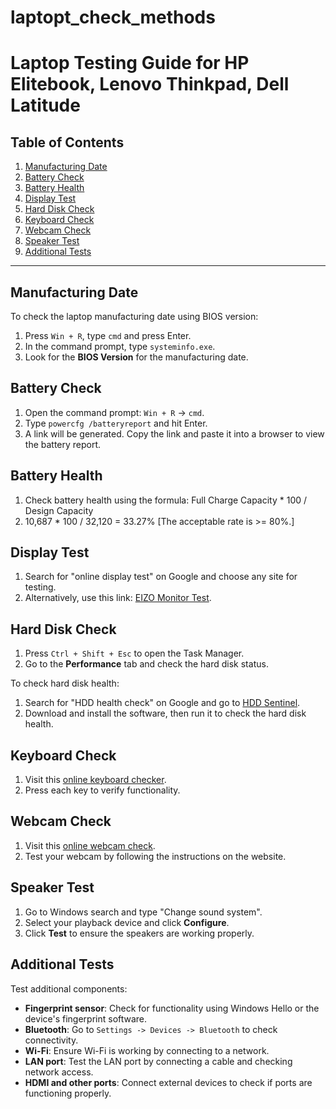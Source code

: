 # laptopt_check_methods
# Laptop Testing Guide for HP Elitebook, Lenovo Thinkpad, Dell Latitude

## Table of Contents
1. [Manufacturing Date](#manufacturing-date)
2. [Battery Check](#battery-check)
3. [Battery Health](#battery-health)
4. [Display Test](#display-test)
5. [Hard Disk Check](#hard-disk-check)
6. [Keyboard Check](#keyboard-check)
7. [Webcam Check](#webcam-check)
8. [Speaker Test](#speaker-test)
9. [Additional Tests](#additional-tests)

---

## Manufacturing Date
To check the laptop manufacturing date using BIOS version:
1. Press `Win + R`, type `cmd` and press Enter.
2. In the command prompt, type `systeminfo.exe`.
3. Look for the **BIOS Version** for the manufacturing date.

## Battery Check
1. Open the command prompt: `Win + R` -> `cmd`.
2. Type `powercfg /batteryreport` and hit Enter.
3. A link will be generated. Copy the link and paste it into a browser to view the battery report.

## Battery Health
1. Check battery health using the formula: Full Charge Capacity * 100 / Design Capacity
2. 10,687 * 100 / 32,120 = 33.27% [The acceptable rate is >= 80%.]

## Display Test
1. Search for "online display test" on Google and choose any site for testing.
2. Alternatively, use this link: [EIZO Monitor Test](https://www.eizo.be/monitor-test/).

## Hard Disk Check
1. Press `Ctrl + Shift + Esc` to open the Task Manager.
2. Go to the **Performance** tab and check the hard disk status.

To check hard disk health:
1. Search for "HDD health check" on Google and go to [HDD Sentinel](https://www.hdsentinel.com/).
2. Download and install the software, then run it to check the hard disk health.

## Keyboard Check
1. Visit this [online keyboard checker](https://en.key-test.ru/).
2. Press each key to verify functionality.

## Webcam Check
1. Visit this [online webcam check](https://webcamtests.com/check).
2. Test your webcam by following the instructions on the website.

## Speaker Test
1. Go to Windows search and type "Change sound system".
2. Select your playback device and click **Configure**.
3. Click **Test** to ensure the speakers are working properly.

## Additional Tests
Test additional components:
- **Fingerprint sensor**: Check for functionality using Windows Hello or the device's fingerprint software.
- **Bluetooth**: Go to `Settings -> Devices -> Bluetooth` to check connectivity.
- **Wi-Fi**: Ensure Wi-Fi is working by connecting to a network.
- **LAN port**: Test the LAN port by connecting a cable and checking network access.
- **HDMI and other ports**: Connect external devices to check if ports are functioning properly.
